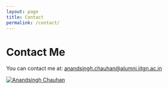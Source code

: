 ```yaml
---
layout: page
title: Contact
permalink: /contact/
---
```


# Contact Me

You can contact me at: [anandsingh.chauhan@alumni.iitgn.ac.in](mailto:anandsingh.chauhan@alumni.iitgn.ac.in)

[![Anandsingh Chauhan](https://img.shields.io/badge/LinkedIn-0077B5?style=for-the-badge&logo=linkedin&logoColor=white)](https://www.linkedin.com/in/anandsingh3996/)

